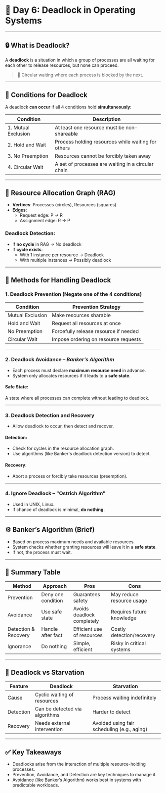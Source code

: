 # 📘 Day 6: Deadlock in Operating Systems

---

## 🔒 What is Deadlock?

A **deadlock** is a situation in which a group of processes are all waiting for each other to release resources, but none can proceed.

> 🔁 Circular waiting where each process is blocked by the next.

---

## 🧠 Conditions for Deadlock

A deadlock **can occur** if all 4 conditions hold **simultaneously**:

| Condition           | Description                                        |
| ------------------- | -------------------------------------------------- |
| 1. Mutual Exclusion | At least one resource must be non-shareable        |
| 2. Hold and Wait    | Process holding resources while waiting for others |
| 3. No Preemption    | Resources cannot be forcibly taken away            |
| 4. Circular Wait    | A set of processes are waiting in a circular chain |

---

## 🔄 Resource Allocation Graph (RAG)

- **Vertices**: Processes (circles), Resources (squares)
- **Edges**:
  - Request edge: P → R
  - Assignment edge: R → P

### Deadlock Detection:

- If **no cycle** in RAG → No deadlock
- If **cycle exists**:
  - With 1 instance per resource → Deadlock
  - With multiple instances → Possibly deadlock

---

## 🧯 Methods for Handling Deadlock

### 1. **Deadlock Prevention** (Negate one of the 4 conditions)

| Condition        | Prevention Strategy                   |
| ---------------- | ------------------------------------- |
| Mutual Exclusion | Make resources sharable               |
| Hold and Wait    | Request all resources at once         |
| No Preemption    | Forcefully release resource if needed |
| Circular Wait    | Impose ordering on resource requests  |

---

### 2. **Deadlock Avoidance** – _Banker’s Algorithm_

- Each process must declare **maximum resource need** in advance.
- System only allocates resources if it leads to a **safe state**.

#### Safe State:

A state where all processes can complete without leading to deadlock.

---

### 3. **Deadlock Detection and Recovery**

- Allow deadlock to occur, then detect and recover.

#### Detection:

- Check for cycles in the resource allocation graph.
- Use algorithms (like Banker's deadlock detection version) to detect.

#### Recovery:

- Abort a process or forcibly take resources (preemption).

---

### 4. **Ignore Deadlock** – "Ostrich Algorithm"

- Used in UNIX, Linux.
- If chance of deadlock is minimal, **do nothing**.

---

## ⚙️ Banker’s Algorithm (Brief)

- Based on process maximum needs and available resources.
- System checks whether granting resources will leave it in a **safe state**.
- If not, the process must wait.

---

## 🔁 Summary Table

| Method               | Approach           | Pros                       | Cons                      |
| -------------------- | ------------------ | -------------------------- | ------------------------- |
| Prevention           | Deny one condition | Guarantees safety          | May reduce resource usage |
| Avoidance            | Use safe state     | Avoids deadlock completely | Requires future knowledge |
| Detection & Recovery | Handle after fact  | Efficient use of resources | Costly detection/recovery |
| Ignorance            | Do nothing         | Simple, efficient          | Risky in critical systems |

---

## 🧪 Deadlock vs Starvation

| Feature   | Deadlock                       | Starvation                                  |
| --------- | ------------------------------ | ------------------------------------------- |
| Cause     | Cyclic waiting of resources    | Process waiting indefinitely                |
| Detection | Can be detected via algorithms | Harder to detect                            |
| Recovery  | Needs external intervention    | Avoided using fair scheduling (e.g., aging) |

---

## ✅ Key Takeaways

- Deadlocks arise from the interaction of multiple resource-holding processes.
- Prevention, Avoidance, and Detection are key techniques to manage it.
- Avoidance (like Banker’s Algorithm) works best in systems with predictable workloads.
